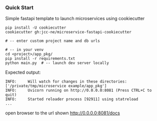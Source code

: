 ### Quick Start

Simple fastapi template to launch microservices using cookiecutter

```
pip install -U cookiecutter
cookiecutter gh:jcc-ne/microservice-fastapi-cookiecutter

# -- enter custom project name and db urls

# -- in your venv
cd <project>/app_pkg/
pip install -r requirements.txt
python main.py  # -- launch dev server locally

```

Expected output:
```
INFO:     Will watch for changes in these directories: ['/private/tmp/microservice example/app_pkg']
INFO:     Uvicorn running on http://0.0.0.0:8081 (Press CTRL+C to quit)
INFO:     Started reloader process [92911] using statreload
...
```
open browser to the url shown http://0.0.0.0:8081/docs
